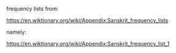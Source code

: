 frequency lists from:

https://en.wiktionary.org/wiki/Appendix:Sanskrit_frequency_lists

namely:

https://en.wiktionary.org/wiki/Appendix:Sanskrit_frequency_list_1
